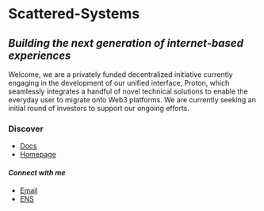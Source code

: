 # Scattered-Systems

## _Building the next generation of internet-based experiences_

Welcome, we are a privately funded decentralized initiative currently engaging in the development of our unified interface, Proton, which seamlessly integrates a handful of novel technical solutions to enable the everyday user to migrate onto Web3 platforms. We are currently seeking an initial round of investors to support our ongoing efforts. 

### Discover

* [Docs](https://docs.scattered-systems.com)
* [Homepage](https://scattered-systems.com)

#### _Connect with me_

* [Email](jo3mccain@scattered-systems.com)
* [ENS](https://pzzld.eth.limo)
